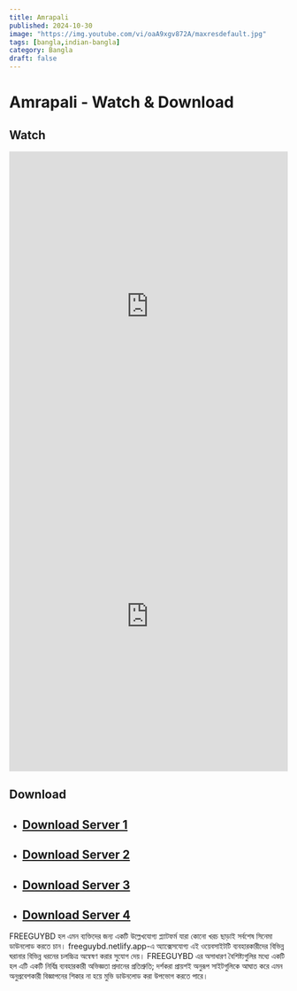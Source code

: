 ```yaml
---
title: Amrapali
published: 2024-10-30
image: "https://img.youtube.com/vi/oaA9xgv872A/maxresdefault.jpg"
tags: [bangla,indian-bangla]
category: Bangla
draft: false
---
```


# Amrapali - Watch & Download

## Watch

<iframe frameborder="0" allowfullscreen="true" scrolling="no" allow="autoplay;fullscreen" src="https://spyderrock.com/nhk14708-Amrapali2022IndianBengali720p.mkv" style="border:0px #ffffff none;" height="560px" width="100%" allowfullscreen></iframe>

<iframe frameborder="0" allowfullscreen="true" scrolling="no" allow="autoplay;fullscreen" src="https://rp.vikingfile.com/download/EThxqCXj5L/Amrapali%20(2022)%20Indian%20Bengali%20720p.mkv" style="border:0px #ffffff none;" height="560px" width="100%" allowfullscreen></iframe>



## Download  

* ## [Download Server 1 ](https://spyderrock.com/nhk14708-Amrapali2022IndianBengali720p.mkv)

* ## [Download Server 2 ](https://rp.vikingfile.com/download/EThxqCXj5L/Amrapali%20(2022)%20Indian%20Bengali%20720p.mkv)

* ## [Download Server 3 ](https://qiwi.gg/file/nhk14708-Amrapali2022IndianBengali720p)

* ## [Download Server 4 ](https://vik1ngfile.uk.to/f/Ls3L0vgMfs)



FREEGUYBD হল এমন ব্যক্তিদের জন্য একটি উল্লেখযোগ্য প্ল্যাটফর্ম যারা কোনো খরচ ছাড়াই সর্বশেষ সিনেমা ডাউনলোড করতে চান। freeguybd.netlify.app-এ অ্যাক্সেসযোগ্য এই ওয়েবসাইটটি ব্যবহারকারীদের বিভিন্ন ঘরানার বিভিন্ন ধরনের চলচ্চিত্র অন্বেষণ করার সুযোগ দেয়। FREEGUYBD এর অসাধারণ বৈশিষ্ট্যগুলির মধ্যে একটি হল এটি একটি নির্বিঘ্ন ব্যবহারকারী অভিজ্ঞতা প্রদানের প্রতিশ্রুতি; দর্শকরা প্রায়শই অনুরূপ সাইটগুলিকে আঘাত করে এমন অনুপ্রবেশকারী বিজ্ঞাপনের শিকার না হয়ে মুভি ডাউনলোড করা উপভোগ করতে পারে।
